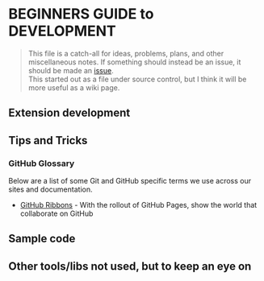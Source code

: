 # BEGINNERS GUIDE to DEVELOPMENT

> This file is a catch-all for ideas, problems, plans, and other miscellaneous notes. If something should instead be an issue, it should be made an [issue](https://github.com/adam-p/markdown-here/issues).  
> This started out as a file under source control, but I think it will be more useful as a wiki page.

## Extension development

## Tips and Tricks

### GitHub Glossary 

Below are a list of some Git and GitHub specific terms we use across our sites and documentation.

* [GitHub Ribbons] - With the rollout of GitHub Pages, show the world that collaborate on GitHub

## Sample code

## Other tools/libs not used, but to keep an eye on


[GitHub Ribbons]: <https://github.com/blog/273-github-ribbons>
